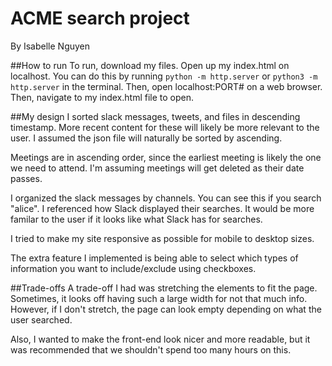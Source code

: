 # ACME search project
By Isabelle Nguyen

##How to run
To run, download my files.  Open up my index.html on localhost.  You can do this by running ```python -m http.server``` or ```python3 -m http.server``` in the terminal.  Then, open localhost:PORT# on a web browser. Then, navigate to my index.html file to open.  

##My design
I sorted slack messages, tweets, and files in descending timestamp.  More recent content for these will likely be more relevant to the user.  I assumed the json file will naturally be sorted by ascending.  

Meetings are in ascending order, since the earliest meeting is likely the one we need to attend.  I'm assuming meetings will get deleted as their date passes.

I organized the slack messages by channels.  You can see this if you search "alice".  I referenced how Slack displayed their searches.  It would be more familar to the user if it looks like what Slack has for searches. 

I tried to make my site responsive as possible for mobile to desktop sizes.

The extra feature I implemented is being able to select which types of information you want to include/exclude using checkboxes.

##Trade-offs
A trade-off I had was stretching the elements to fit the page.  Sometimes, it looks off having such a large width for not that much info.  However, if I don't stretch, the page can look empty depending on what the user searched.

Also, I wanted to make the front-end look nicer and more readable, but it was recommended that we shouldn't spend too many hours on this.